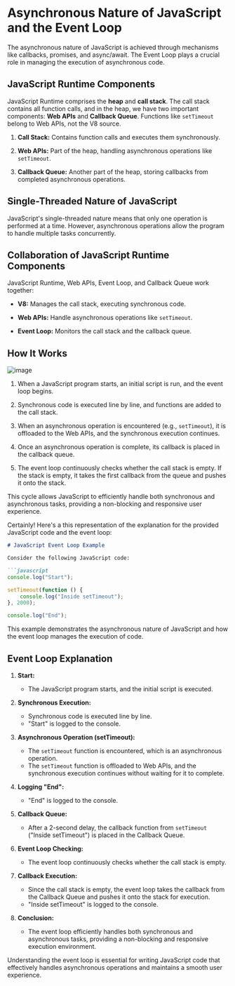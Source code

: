 

# Asynchronous Nature of JavaScript and the Event Loop

The asynchronous nature of JavaScript is achieved through mechanisms like callbacks, promises, and async/await. The Event Loop plays a crucial role in managing the execution of asynchronous code.

## JavaScript Runtime Components

JavaScript Runtime comprises the **heap** and **call stack**. The call stack contains all function calls, and in the heap, we have two important components: **Web APIs** and **Callback Queue**. Functions like `setTimeout` belong to Web APIs, not the V8 source.

1. **Call Stack:** Contains function calls and executes them synchronously.

2. **Web APIs:** Part of the heap, handling asynchronous operations like `setTimeout`.

3. **Callback Queue:** Another part of the heap, storing callbacks from completed asynchronous operations.

## Single-Threaded Nature of JavaScript

JavaScript's single-threaded nature means that only one operation is performed at a time. However, asynchronous operations allow the program to handle multiple tasks concurrently.

## Collaboration of JavaScript Runtime Components

JavaScript Runtime, Web APIs, Event Loop, and Callback Queue work together:

- **V8:** Manages the call stack, executing synchronous code.

- **Web APIs:** Handle asynchronous operations like `setTimeout`.

- **Event Loop:** Monitors the call stack and the callback queue.

## How It Works

![image](https://github.com/Akmeena4u/Web-Development-Bootcamp/assets/93425334/8fbee08d-e620-4f30-b271-4480f14d8090)


1. When a JavaScript program starts, an initial script is run, and the event loop begins.

2. Synchronous code is executed line by line, and functions are added to the call stack.

3. When an asynchronous operation is encountered (e.g., `setTimeout`), it is offloaded to the Web APIs, and the synchronous execution continues.

4. Once an asynchronous operation is complete, its callback is placed in the callback queue.

5. The event loop continuously checks whether the call stack is empty. If the stack is empty, it takes the first callback from the queue and pushes it onto the stack.

This cycle allows JavaScript to efficiently handle both synchronous and asynchronous tasks, providing a non-blocking and responsive user experience.


Certainly! Here's a this representation of the explanation for the provided JavaScript code and the event loop:

```markdown
# JavaScript Event Loop Example

Consider the following JavaScript code:

```javascript
console.log("Start");

setTimeout(function () {
    console.log("Inside setTimeout");
}, 2000);

console.log("End");
```

This example demonstrates the asynchronous nature of JavaScript and how the event loop manages the execution of code.

## Event Loop Explanation

1. **Start:**
   - The JavaScript program starts, and the initial script is executed.

2. **Synchronous Execution:**
   - Synchronous code is executed line by line.
   - "Start" is logged to the console.

3. **Asynchronous Operation (setTimeout):**
   - The `setTimeout` function is encountered, which is an asynchronous operation.
   - The `setTimeout` function is offloaded to Web APIs, and the synchronous execution continues without waiting for it to complete.

4. **Logging "End":**
   - "End" is logged to the console.

5. **Callback Queue:**
   - After a 2-second delay, the callback function from `setTimeout` ("Inside setTimeout") is placed in the Callback Queue.

6. **Event Loop Checking:**
   - The event loop continuously checks whether the call stack is empty.

7. **Callback Execution:**
   - Since the call stack is empty, the event loop takes the callback from the Callback Queue and pushes it onto the stack for execution.
   - "Inside setTimeout" is logged to the console.

8. **Conclusion:**
   - The event loop efficiently handles both synchronous and asynchronous tasks, providing a non-blocking and responsive execution environment.

Understanding the event loop is essential for writing JavaScript code that effectively handles asynchronous operations and maintains a smooth user experience.
```



